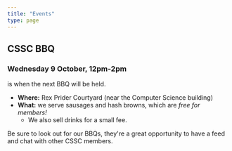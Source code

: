 ```yaml
---
title: "Events"
type: page
---
```


## CSSC BBQ

### Wednesday 9 October, 12pm-2pm

is when the next BBQ will be held.
- **Where:** Rex Prider Courtyard (near the Computer Science building)
- **What:** we serve sausages and hash browns, which are *free for members!*
    - We also sell drinks for a small fee.

Be sure to look out for our BBQs, they're a great opportunity to have a feed and chat with other CSSC members.
